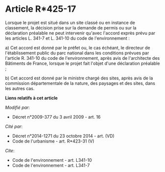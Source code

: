 # Article R*425-17

Lorsque le projet est situé dans un site classé ou en instance de classement, la décision prise sur la demande de permis ou
sur la déclaration préalable ne peut intervenir qu'avec l'accord exprès prévu par les articles L. 341-7 et L. 341-10 du code
de l'environnement :

a) Cet accord est donné par le préfet ou, le cas échéant, le directeur de l'établissement public du parc national dans les
conditions prévues par l'article R. 341-10 du code de l'environnement, après avis de l'architecte des Bâtiments de France,
lorsque le projet fait l'objet d'une déclaration préalable ;

b) Cet accord est donné par le ministre chargé des sites, après avis de la commission départementale de la nature, des
paysages et des sites, dans les autres cas.

**Liens relatifs à cet article**

_Modifié par_:

  - Décret n°2009-377 du 3 avril 2009 - art. 16

_Cité par_:

  - Décret n°2014-1271 du 23 octobre 2014 - art. (VD)
  - Code de l'urbanisme - art. R*423-31 (V)

_Cite_:

  - Code de l'environnement - art. L341-10
  - Code de l'environnement - art. L341-7

